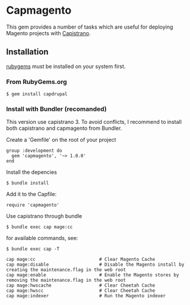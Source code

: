 # Capmagento

This gem provides a number of tasks which are useful for deploying Magento projects with [Capistrano](https://github.com/capistrano/capistrano).

## Installation
[rubygems](http://rubygems.org) must be installed on your system first.

### From RubyGems.org

    $ gem install capdrupal

### Install with Bundler (recomanded)

This version use capistrano 3. To avoid conflicts, I recommend to install both capistrano and capmagento from Bundler.

Create a 'Gemfile' on the root of your project

    group :development do
      gem 'capmagento', '~> 1.0.0'
    end

Install the depencies

    $ bundle install

Add it to the Capfile:

    require 'capmagento'

Use capistrano through bundle

    $ bundle exec cap mage:cc

for available commands, see:

    $ bundle exec cap -T

    cap mage:cc                        # Clear Magento Cache
    cap mage:disable                   # Disable the Magento install by creating the maintenance.flag in the web root
    cap mage:enable                    # Enable the Magento stores by removing the maintenance.flag in the web root
    cap mage:hwscache                  # Clear Cheetah Cache
    cap mage:hwscc                     # Clear Cheetah Cache
    cap mage:indexer                   # Run the Magento indexer
